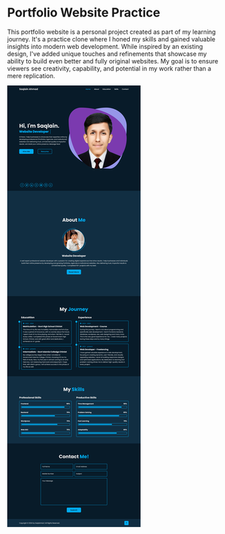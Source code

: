 # Portfolio Website Practice

This portfolio website is a personal project created as part of my learning journey. It's a practice clone where I honed my skills and gained valuable insights into modern web development. While inspired by an existing design, I've added unique touches and refinements that showcase my ability to build even better and fully original websites. My goal is to ensure viewers see creativity, capability, and potential in my work rather than a mere replication.

![Portfolio Screenshot](work-3.png)
